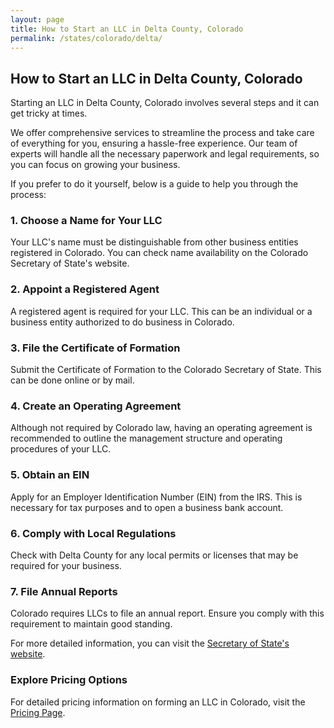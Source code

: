 ```yaml
---
layout: page
title: How to Start an LLC in Delta County, Colorado
permalink: /states/colorado/delta/
---
```


<h2>How to Start an LLC in Delta County, Colorado</h2>

<p>Starting an LLC in Delta County, Colorado involves several steps and it can get tricky at times.</p>

<p>We offer comprehensive services to streamline the process and take care of everything for you, ensuring a hassle-free experience. Our team of experts will handle all the necessary paperwork and legal requirements, so you can focus on growing your business.</p>

<p>If you prefer to do it yourself, below is a guide to help you through the process:</p>

<h3>1. Choose a Name for Your LLC</h3>
<p>Your LLC's name must be distinguishable from other business entities registered in Colorado. You can check name availability on the Colorado Secretary of State's website.</p>

<h3>2. Appoint a Registered Agent</h3>
<p>A registered agent is required for your LLC. This can be an individual or a business entity authorized to do business in Colorado.</p>

<h3>3. File the Certificate of Formation</h3>
<p>Submit the Certificate of Formation to the Colorado Secretary of State. This can be done online or by mail.</p>

<h3>4. Create an Operating Agreement</h3>
<p>Although not required by Colorado law, having an operating agreement is recommended to outline the management structure and operating procedures of your LLC.</p>

<h3>5. Obtain an EIN</h3>
<p>Apply for an Employer Identification Number (EIN) from the IRS. This is necessary for tax purposes and to open a business bank account.</p>

<h3>6. Comply with Local Regulations</h3>
<p>Check with Delta County for any local permits or licenses that may be required for your business.</p>

<h3>7. File Annual Reports</h3>
<p>Colorado requires LLCs to file an annual report. Ensure you comply with this requirement to maintain good standing.</p>

<p>For more detailed information, you can visit the <a href="https://www.sos.colorado.gov/">Secretary of State's website</a>.</p>

<h3>Explore Pricing Options</h3>
<p>For detailed pricing information on forming an LLC in Colorado, visit the <a href="{ '/new-pricing/' | relative_url }">Pricing Page</a>.</p>
